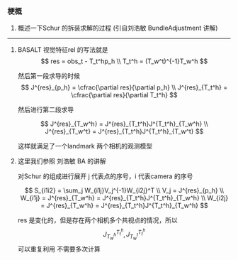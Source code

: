 <!--
 * @Author: Liu Weilong
 * @Date: 2021-05-11 16:04:34
 * @LastEditors: Liu Weilong
 * @LastEditTime: 2021-06-10 21:24:18
 * @FilePath: /Codes/47. basalt/code_reading/Schur_unwarp_solve.md
 * @Description: 
-->
### 梗概
1. 概述一下Schur 的拆装求解的过程 (引自刘浩敏 BundleAdjustment 讲解)

   
----
1. BASALT 视觉特征rel 的写法就是
   $$
      res = obs_t - T_t^hp_h
      \\
      T_t^h = (T_w^t)^{-1}T_w^h
   $$

   然后第一段求导的时候
   $$
      J^{res}_{p_h} = \cfrac{\partial res}{\partial p_h}
      \\
      J^{res}_{T_t^h} = \cfrac{\partial res}{\partial T_t^h}
   $$
   
   然后进行第二段求导

   $$
      J^{res}_{T_w^h} = J^{res}_{T_t^h}J^{T_t^h}_{T_w^h}
      \\
      J^{res}_{T_w^t} = J^{res}_{T_t^h}J^{T_t^h}_{T_w^t}
   $$
   
   这样就满足了一个landmark 两个相机的观测模型

2. 这里我们参照 刘浩敏 BA 的讲解

   对Schur 的组成进行展开 j 代表点的序号，i 代表camera 的序号

   $$
      S_{i1i2} = \sum_j W_{i1j}V_j^{-1}W_{i2j}^T
      \\
      V_j = J^{res}_{p_h}
      \\
      W_{i1j} = J^{res}_{T_w^h} = J^{res}_{T_t^h}J^{T_t^h}_{T_w^h}
      \\
      W_{i2j} = J^{res}_{T_w^h} = J^{res}_{T_t^h}J^{T_t^h}_{T_w^h}
   $$

   res 是变化的，但是存在两个相机多个共视点的情况，所以
   $$
   J^{T_t^h}_{T_w^h},J^{T_t^h}_{T_w^t} 
   $$
   可以重复利用 不需要多次计算